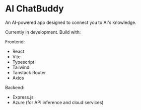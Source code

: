 # AI ChatBuddy

An AI-powered app designed to connect you to AI's knowledge.

Currently in development. Build with:

Frontend:

- React
- Vite
- Typescript
- Tailwind
- Tanstack Router
- Axios

Backend:

- Express.js
- Azure (for API inference and cloud services)

<!-- ## Expanding the ESLint configuration

If you are developing a production application, we recommend using TypeScript and enable type-aware lint rules. Check out the [TS template](https://github.com/vitejs/vite/tree/main/packages/create-vite/template-react-ts) to integrate TypeScript and [`typescript-eslint`](https://typescript-eslint.io) in your project. -->
